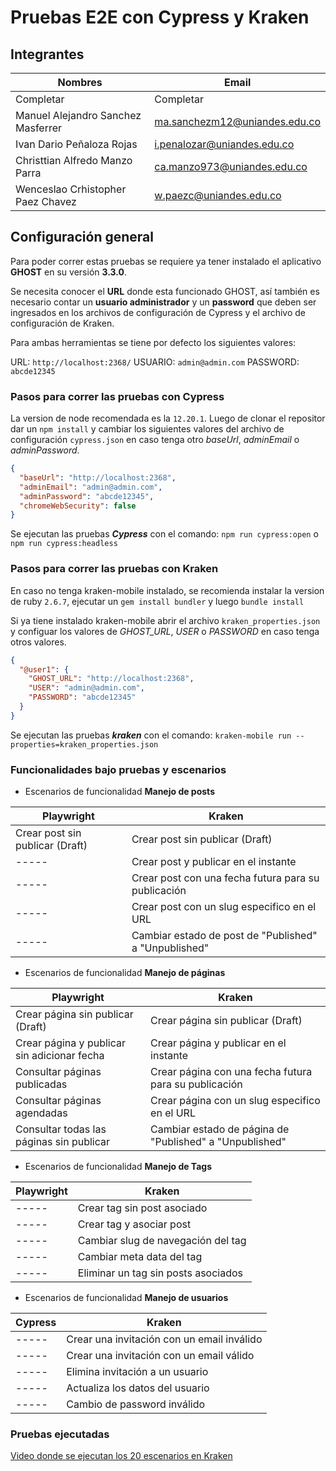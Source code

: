 # Pruebas E2E con Cypress y Kraken
## Integrantes
|Nombres|Email|
|-------|------|
|Completar|Completar|
|Manuel Alejandro Sanchez Masferrer|ma.sanchezm12@uniandes.edu.co|
|Ivan Dario Peñaloza Rojas|i.penalozar@uniandes.edu.co|
|Christtian Alfredo Manzo Parra|ca.manzo973@uniandes.edu.co|
|Wenceslao Crhistopher Paez Chavez|w.paezc@uniandes.edu.co|

## Configuración general
Para poder correr estas pruebas se requiere ya tener instalado el aplicativo **GHOST** en su versión **3.3.0**. 

Se necesita conocer el **URL** donde esta funcionado GHOST, así también es necesario contar un **usuario administrador** y un **password** que deben ser ingresados en los archivos de configuración de Cypress y el archivo de configuración de Kraken. 

Para ambas herramientas se tiene por defecto los siguientes valores: 

URL: ```http://localhost:2368/``` 
USUARIO: ```admin@admin.com```
PASSWORD: ```abcde12345``` 

### Pasos para correr las pruebas con Cypress
La version de node recomendada es la ```12.20.1```. Luego de clonar el repositor dar un ```npm install``` y cambiar los siguientes valores del archivo de configuración ```cypress.json``` en caso tenga otro _baseUrl_, _adminEmail_ o _adminPassword_.

```json
{
  "baseUrl": "http://localhost:2368",
  "adminEmail": "admin@admin.com",
  "adminPassword": "abcde12345",
  "chromeWebSecurity": false
}
```
Se ejecutan las pruebas ***Cypress*** con el comando: ```npm run cypress:open``` o ```npm run cypress:headless```

### Pasos para correr las pruebas con Kraken
En caso no tenga kraken-mobile instalado, se recomienda instalar la version de ruby ```2.6.7```, ejecutar un ```gem install bundler``` y luego ```bundle install```  

Si ya tiene instalado kraken-mobile abrir el archivo ```kraken_properties.json``` y configuar los valores de _GHOST_URL_, _USER_ o _PASSWORD_ en caso tenga otros valores. 
```json
{
  "@user1": {
    "GHOST_URL": "http://localhost:2368",
    "USER": "admin@admin.com",
    "PASSWORD": "abcde12345"
  }
}
```

Se ejecutan las pruebas ***kraken*** con el comando: ```kraken-mobile run --properties=kraken_properties.json```

### Funcionalidades bajo pruebas y escenarios

- Escenarios de funcionalidad **Manejo de posts**

|Playwright|Kraken|
|-|-|
|Crear post sin publicar (Draft)|Crear post sin publicar (Draft)|
|-----|Crear post y publicar en el instante|
|-----|Crear post con una fecha futura para su publicación|
|-----|Crear post con un slug especifico en el URL| 
|-----|Cambiar estado de post de "Published" a "Unpublished"|

- Escenarios de funcionalidad **Manejo de páginas**

|Playwright|Kraken|
|-|-|
|Crear página sin publicar (Draft)|Crear página sin publicar (Draft)|
|Crear página y publicar sin adicionar fecha|Crear página y publicar en el instante|
|Consultar páginas publicadas|Crear página con una fecha futura para su publicación|
|Consultar páginas agendadas|Crear página con un slug especifico en el URL| 
|Consultar todas las páginas sin publicar |Cambiar estado de página de "Published" a "Unpublished"|

- Escenarios de funcionalidad **Manejo de Tags**

|Playwright|Kraken|
|-|-|
|-----|Crear tag sin post asociado|
|-----|Crear tag y asociar post|
|-----|Cambiar slug de navegación del tag|
|-----|Cambiar meta data del tag|
|-----|Eliminar un tag sin posts asociados|

- Escenarios de funcionalidad **Manejo de usuarios**

|Cypress|Kraken|
|-|-|
|-----|Crear una invitación con un email inválido|
|-----|Crear una invitación con un email válido|
|-----|Elimina invitación a un usuario|
|-----|Actualiza los datos del usuario|
|-----|Cambio de password inválido|

### Pruebas ejecutadas

[Video donde se ejecutan los 20 escenarios en Kraken](https://youtu.be/htY30xW-_C0)
